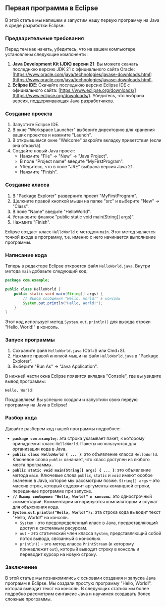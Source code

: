 ## Первая программа в Eclipse

В этой статье мы напишем и запустим нашу первую программу на Java в среде разработки Eclipse. 

### Предварительные требования

Перед тем как начать, убедитесь, что на вашем компьютере установлены следующие компоненты:

1. **Java Development Kit (JDK) версии 21**:  Вы можете скачать последнюю версию JDK 21 с официального сайта Oracle: [https://www.oracle.com/java/technologies/javase-downloads.html](https://www.oracle.com/java/technologies/javase-downloads.html).
2. **Eclipse IDE**:  Скачайте последнюю версию Eclipse IDE с официального сайта: [https://www.eclipse.org/downloads/](https://www.eclipse.org/downloads/). Убедитесь, что выбрана версия, поддерживающая Java разработчиков.

### Создание проекта

1. Запустите Eclipse IDE.
2. В окне "Workspace Launcher" выберите директорию для хранения ваших проектов и нажмите "Launch".
3. В открывшемся окне "Welcome" закройте вкладку приветствия (если она открыта).
4. Создайте новый Java проект: 
    * Нажмите "File" -> "New" -> "Java Project".
    * В поле "Project name" введите "MyFirstProgram".
    * Убедитесь, что в поле "JRE" выбрана версия Java 21.
    * Нажмите "Finish".

### Создание класса

1. В "Package Explorer" разверните проект "MyFirstProgram".
2. Щелкните правой кнопкой мыши на папке "src" и выберите "New" -> "Class".
3. В поле "Name" введите "HelloWorld".
4. Установите флажок "public static void main(String[] args)".
5. Нажмите "Finish".

Eclipse создаст класс `HelloWorld` с методом `main`. Этот метод является точкой входа в программу, т.е. именно с него начинается выполнение программы.

### Написание кода

Теперь в редакторе Eclipse откроется файл `HelloWorld.java`. Внутри метода `main` добавьте следующий код:

```java
package com.example;

public class HelloWorld {
    public static void main(String[] args) {
        // Вывод сообщения "Hello, World!" в консоль
        System.out.println("Hello, World!");
    }
}
```

Этот код использует метод `System.out.println()` для вывода строки "Hello, World!" в консоль. 

### Запуск программы

1. Сохраните файл `HelloWorld.java` (Ctrl+S или Cmd+S).
2. Нажмите правой кнопкой мыши на файл `HelloWorld.java` в "Package Explorer".
3. Выберите "Run As" -> "Java Application".

В нижней части окна Eclipse появится вкладка "Console", где вы увидите вывод программы:

```
Hello, World!
```

Поздравляем! Вы успешно создали и запустили свою первую программу на Java в Eclipse! 

### Разбор кода

Давайте разберем код нашей программы подробнее:

* **`package com.example;`**: эта строка указывает пакет, к которому принадлежит класс `HelloWorld`. Пакеты используются для организации кода в Java.
* **`public class HelloWorld { ... }`**: это объявление класса `HelloWorld`. Ключевое слово `public` означает, что класс доступен из любого места программы. 
* **`public static void main(String[] args) { ... }`**: это объявление метода `main`. Ключевые слова `public`, `static` и `void` имеют особое значение в Java, которое мы рассмотрим позже. `String[] args` – это массив строк, который содержит аргументы командной строки, переданные программе при запуске.
* **`// Вывод сообщения "Hello, World!" в консоль`**: это однострочный комментарий. Комментарии игнорируются компилятором и служат для объяснения кода.
* **`System.out.println("Hello, World!");`**:  эта строка кода выводит текст "Hello, World!" на консоль. 
    * `System` - это предопределенный класс в Java, предоставляющий доступ к системным ресурсам. 
    * `out` - это статический член класса `System`, представляющий собой поток вывода, связанный с консолью.
    * `println()` - это метод класса `PrintStream` (к которому принадлежит `out`), который выводит строку в консоль и переводит курсор на новую строку.

### Заключение

В этой статье мы познакомились с основами создания и запуска Java программ в Eclipse. Мы создали простую программу "Hello, World!", которая выводит текст на консоль. В следующих статьях мы более подробно рассмотрим синтаксис Java и научимся создавать более сложные программы.
